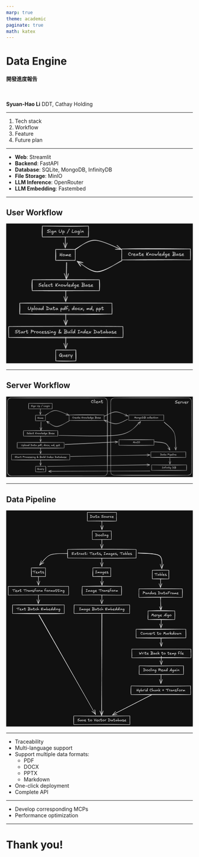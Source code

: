 ```yaml
---
marp: true
theme: academic
paginate: true
math: katex
---
```

<!-- _class: lead -->

# Data Engine
#### 開發進度報告

<br>

**Syuan-Hao Li**
DDT, Cathay Holding

---

<!-- _header: Table of Contents -->
<!-- _class: lead -->

1. Tech stack
1. Workflow
1. Feature
1. Future plan

---

<!-- _header: Tech stack -->
<!-- _class: lead -->

- **Web**: Streamlit
- **Backend**: FastAPI
- **Database**: SQLite, MongoDB, InfinityDB
- **File Storage**: MinIO
- **LLM Inference**: OpenRouter
- **LLM Embedding**: Fastembed

---

<!-- _header: Workflow -->

## User Workflow

![w:620 center](./client_workflow.png)

---

<!-- _header: Workflow -->

## Server Workflow

![w:1200 center](./server.png)

---

<!-- _header: Workflow -->

## Data Pipeline

![w:450 center](./pipeline.png)

---

<!-- _header: Feature -->

- Traceability
- Multi-language support
- Support multiple data formats:
    - PDF
    - DOCX
    - PPTX
    - Markdown
- One-click deployment
- Complete API

---

<!-- _header: Future Plan -->
<!-- _class: lead -->

- Develop corresponding MCPs
- Performance optimization

---

<!-- _class: lead -->

# Thank you!